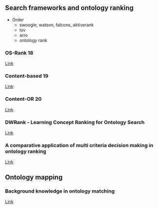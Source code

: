 
## Search frameworks and ontology ranking

- Order
  - swoogle, watson, falcons, aktiverank
  - lov
  - arro
  - ontology rank

### OS-Rank 18

[Link](https://ieeexplore.ieee.org/abstract/document/5369615)

### Content-based 19

[Link](https://eprints.soton.ac.uk/262605/)

### Content-OR 20

[Link](https://www.researchgate.net/publication/289725459_An_Integrated_Ontology_Ranking_Method_for_Enhancing_Knowledge_Reuse)

### DWRank - Learning Concept Ranking for Ontology Search

[Link](https://www.semantic-web-journal.net/system/files/swj883.pdf)


### A comparative application of multi criteria decision making in ontology ranking

[Link](https://link.springer.com/chapter/10.1007/978-3-030-20485-3_5)

## Ontology mapping

### Background knowledge in ontology matching

[Link](https://www.semantic-web-journal.net/content/background-knowledge-ontology-matching-survey)